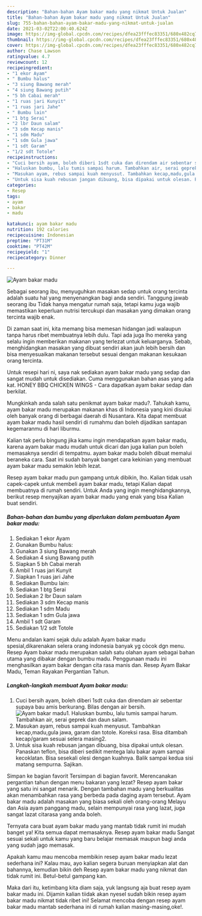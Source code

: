 ```yaml
---
description: "Bahan-bahan Ayam bakar madu yang nikmat Untuk Jualan"
title: "Bahan-bahan Ayam bakar madu yang nikmat Untuk Jualan"
slug: 755-bahan-bahan-ayam-bakar-madu-yang-nikmat-untuk-jualan
date: 2021-03-02T22:00:40.624Z
image: https://img-global.cpcdn.com/recipes/dfea23fffec83351/680x482cq70/ayam-bakar-madu-foto-resep-utama.jpg
thumbnail: https://img-global.cpcdn.com/recipes/dfea23fffec83351/680x482cq70/ayam-bakar-madu-foto-resep-utama.jpg
cover: https://img-global.cpcdn.com/recipes/dfea23fffec83351/680x482cq70/ayam-bakar-madu-foto-resep-utama.jpg
author: Chase Lawson
ratingvalue: 4.7
reviewcount: 12
recipeingredient:
- "1 ekor Ayam"
- " Bumbu halus"
- "3 siung Bawang merah"
- "4 siung Bawang putih"
- "5 bh Cabai merah"
- "1 ruas jari Kunyit"
- "1 ruas jari Jahe"
- " Bumbu lain"
- "1 btg Serai"
- "2 lbr Daun salam"
- "3 sdm Kecap manis"
- "1 sdm Madu"
- "1 sdm Gula jawa"
- "1 sdt Garam"
- "1/2 sdt Totole"
recipeinstructions:
- "Cuci bersih ayam, boleh diberi 1sdt cuka dan direndam air sebentar supaya bau amis berkurang. Bilas dengan air bersih."
- "Haluskan bumbu, lalu tumis sampai harum. Tambahkan air, serai geprek dan daun salam."
- "Masukan ayam, rebus sampai kuah menyusut. Tambahkan kecap,madu,gula jawa, garam dan totole. Koreksi rasa. Bisa ditambah kecap/garam sesuai selera masing2."
- "Untuk sisa kuah rebusan jangan dibuang, bisa dipakai untuk olesan. Panaskan teflon, bisa diberi sedikit mentega lalu bakar ayam sampai kecoklatan. Bisa sesekali olesi dengan kuahnya. Balik sampai kedua sisi matang sempurna. Sajikan."
categories:
- Resep
tags:
- ayam
- bakar
- madu

katakunci: ayam bakar madu 
nutrition: 192 calories
recipecuisine: Indonesian
preptime: "PT31M"
cooktime: "PT42M"
recipeyield: "1"
recipecategory: Dinner

---
```



![Ayam bakar madu](https://img-global.cpcdn.com/recipes/dfea23fffec83351/680x482cq70/ayam-bakar-madu-foto-resep-utama.jpg)

Sebagai seorang ibu, menyuguhkan masakan sedap untuk orang tercinta adalah suatu hal yang menyenangkan bagi anda sendiri. Tanggung jawab seorang ibu Tidak hanya mengatur rumah saja, tetapi kamu juga wajib memastikan keperluan nutrisi tercukupi dan masakan yang dimakan orang tercinta wajib enak.

Di zaman  saat ini, kita memang bisa memesan hidangan jadi walaupun tanpa harus ribet membuatnya lebih dulu. Tapi ada juga lho mereka yang selalu ingin memberikan makanan yang terlezat untuk keluarganya. Sebab, menghidangkan masakan yang dibuat sendiri akan jauh lebih bersih dan bisa menyesuaikan makanan tersebut sesuai dengan makanan kesukaan orang tercinta. 

Untuk resepi hari ni, saya nak sediakan ayam bakar madu yang sedap dan sangat mudah untuk disediakan. Cuma menggunakan bahan asas yang ada kat. HONEY BBQ CHICKEN WINGS - Cara dapatkan ayam bakar sedap dan berkilat.

Mungkinkah anda salah satu penikmat ayam bakar madu?. Tahukah kamu, ayam bakar madu merupakan makanan khas di Indonesia yang kini disukai oleh banyak orang di berbagai daerah di Nusantara. Kita dapat membuat ayam bakar madu hasil sendiri di rumahmu dan boleh dijadikan santapan kegemaranmu di hari liburmu.

Kalian tak perlu bingung jika kamu ingin mendapatkan ayam bakar madu, karena ayam bakar madu mudah untuk dicari dan juga kalian pun boleh memasaknya sendiri di tempatmu. ayam bakar madu boleh dibuat memalui beraneka cara. Saat ini sudah banyak banget cara kekinian yang membuat ayam bakar madu semakin lebih lezat.

Resep ayam bakar madu pun gampang untuk dibikin, lho. Kalian tidak usah capek-capek untuk membeli ayam bakar madu, tetapi Kalian dapat membuatnya di rumah sendiri. Untuk Anda yang ingin menghidangkannya, berikut resep menyajikan ayam bakar madu yang enak yang bisa Kalian buat sendiri.

<!--inarticleads1-->

##### Bahan-bahan dan bumbu yang diperlukan dalam pembuatan Ayam bakar madu:

1. Sediakan 1 ekor Ayam
1. Gunakan  Bumbu halus:
1. Gunakan 3 siung Bawang merah
1. Sediakan 4 siung Bawang putih
1. Siapkan 5 bh Cabai merah
1. Ambil 1 ruas jari Kunyit
1. Siapkan 1 ruas jari Jahe
1. Sediakan  Bumbu lain:
1. Sediakan 1 btg Serai
1. Sediakan 2 lbr Daun salam
1. Sediakan 3 sdm Kecap manis
1. Sediakan 1 sdm Madu
1. Sediakan 1 sdm Gula jawa
1. Ambil 1 sdt Garam
1. Sediakan 1/2 sdt Totole


Menu andalan kami sejak dulu adalah Ayam bakar madu spesial,dikarenakan selera orang indonesia banyak yg còcok dgn menu. Resep Ayam bakar madu merupakan salah satu olahan ayam sebagai bahan utama yang dibakar dengan bumbu madu. Penggunaan madu ini menghasilkan ayam bakar dengan cita rasa manis dan. Resep Ayam Bakar Madu, Teman Rayakan Pergantian Tahun. 

<!--inarticleads2-->

##### Langkah-langkah membuat Ayam bakar madu:

1. Cuci bersih ayam, boleh diberi 1sdt cuka dan direndam air sebentar supaya bau amis berkurang. Bilas dengan air bersih.
<img src="https://img-global.cpcdn.com/steps/30d7a5f45ea4f7e2/160x128cq70/ayam-bakar-madu-langkah-memasak-1-foto.jpg" alt="Ayam bakar madu">1. Haluskan bumbu, lalu tumis sampai harum. Tambahkan air, serai geprek dan daun salam.
1. Masukan ayam, rebus sampai kuah menyusut. Tambahkan kecap,madu,gula jawa, garam dan totole. Koreksi rasa. Bisa ditambah kecap/garam sesuai selera masing2.
1. Untuk sisa kuah rebusan jangan dibuang, bisa dipakai untuk olesan. Panaskan teflon, bisa diberi sedikit mentega lalu bakar ayam sampai kecoklatan. Bisa sesekali olesi dengan kuahnya. Balik sampai kedua sisi matang sempurna. Sajikan.


Simpan ke bagian favorit Tersimpan di bagian favorit. Merencanakan pergantian tahun dengan menu bakaran yang lezat? Resep ayam bakar yang satu ini sangat menarik. Dengan tambahan madu yang berkualitas akan menambahkan rasa yang berbeda pada daging ayam tersebut. Ayam bakar madu adalah masakan yang biasa sekali oleh orang-orang Melayu dan Asia ayam panggang madu, selain mempunyai rasa yang lazat, juga sangat lazat citarasa yang anda boleh. 

Ternyata cara buat ayam bakar madu yang mantab tidak rumit ini mudah banget ya! Kita semua dapat memasaknya. Resep ayam bakar madu Sangat sesuai sekali untuk kamu yang baru belajar memasak maupun bagi anda yang sudah jago memasak.

Apakah kamu mau mencoba membikin resep ayam bakar madu lezat sederhana ini? Kalau mau, ayo kalian segera buruan menyiapkan alat dan bahannya, kemudian bikin deh Resep ayam bakar madu yang nikmat dan tidak rumit ini. Betul-betul gampang kan. 

Maka dari itu, ketimbang kita diam saja, yuk langsung aja buat resep ayam bakar madu ini. Dijamin kalian tiidak akan nyesel sudah bikin resep ayam bakar madu nikmat tidak ribet ini! Selamat mencoba dengan resep ayam bakar madu mantab sederhana ini di rumah kalian masing-masing,oke!.

